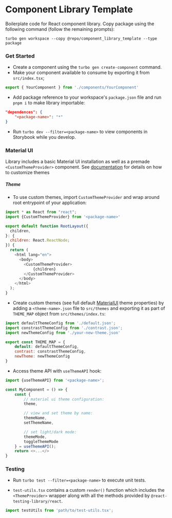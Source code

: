 # Component Library Template

Boilerplate code for React component library. Copy package using the following command (follow the remaining prompts):
```
turbo gen workspace --copy @repo/component_library_template --type package
``` 
### Get Started
- Create a component using the `turbo gen create-component` command.
- Make your component available to consume by exporting it from `src/index.tsx`;
```js
export { YourComponent } from './components/YourComponent'
```
- Add package reference to your workspace's `package.json` file and run `pnpm i` to make library importable:
```json
"dependences": {
    "<package-name>": "*"
}
```
- Run `turbo dev --filter=<package-name>` to view components in Storybook while you develop.

### Material UI
Library includes a basic Material UI installation as well as a premade `<CustomThemeProvider>` component. See [documentation](https://mui.com/material-ui/customization/theming/) for details on how to customize themes

##### Theme
- To use custom themes, import `CustomThemeProvider` and wrap around root entrypoint of your application:

```js
import * as React from "react";
import {CustomThemeProvider} from '<package-name>'

export default function RootLayout({
  children,
}: {
  children: React.ReactNode;
}) {
  return (
    <html lang="en">
      <body>
        <CustomThemeProvider>
            {children}
        </CustomThemeProvider>
      </body>
    </html>
  );
}
```
- Create custom themes (see full default  [MaterialUI](https://mui.com/material-ui/customization/default-theme/) theme properties) by adding a `<theme-name>.json` file to `src/themes` and exporting it as part of `THEME_MAP` object from `src/themes/index.ts`:
```js
import defaultThemeConfig from './default.json';
import constrastThemeConfig from './contrast.json';
import newThemeConfig from './your-new-theme.json'

export const THEME_MAP = {
    default: defaultThemeConfig,
    contrast: constrastThemeConfig,
    newTheme: newThemeConfig
}
```

- Access theme API with `useThemeAPI` hook:
```js
import {useThemeAPI} from '<package-name>';

const MyComponent = () => {
    const {
        // material ui theme configuration:
        theme,

        // view and set theme by name:
        themeName, 
        setThemeName,

        // set light/dark mode:
        themeMode,
        toggleThemeMode
    } = useThemeAPI();
    return <>...</>
}
```

### Testing
- Run `turbo test --filter=<package-name>` to execute unit tests.

- `test-utils.tsx` contains a custom `render()` function which includes the `<ThemeProvider>` wrapper along with all the methods provided by `@react-testing-library/react`.
```js
import testUtils from 'path/to/test-utils.tsx';
```
